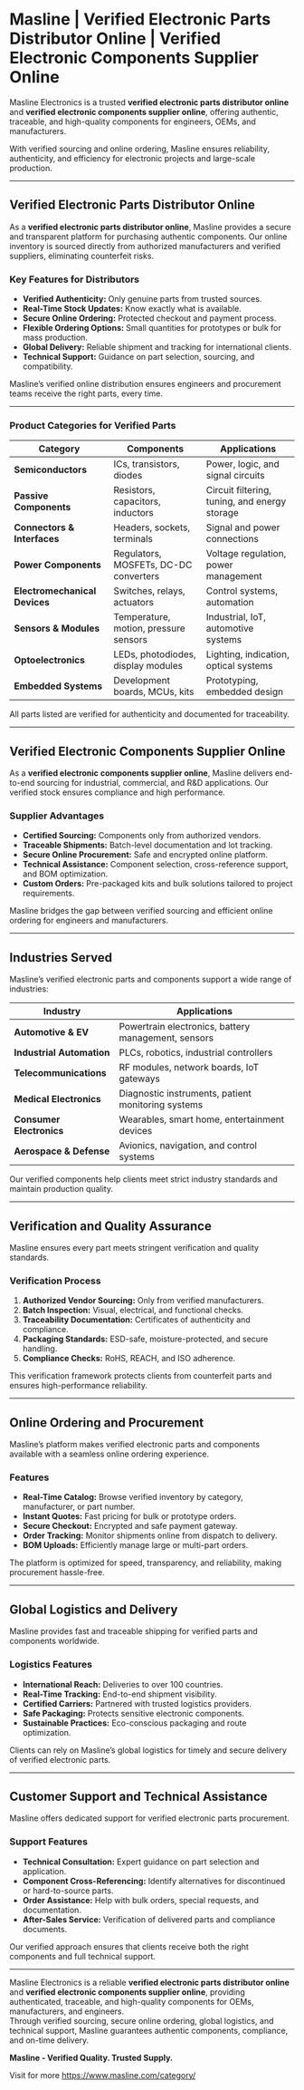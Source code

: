 # Masline | Verified Electronic Parts Distributor Online | Verified Electronic Components Supplier Online

Masline Electronics is a trusted **verified electronic parts distributor online** and **verified electronic components supplier online**, offering authentic, traceable, and high-quality components for engineers, OEMs, and manufacturers.

With verified sourcing and online ordering, Masline ensures reliability, authenticity, and efficiency for electronic projects and large-scale production.

---

## Verified Electronic Parts Distributor Online

As a **verified electronic parts distributor online**, Masline provides a secure and transparent platform for purchasing authentic components. Our online inventory is sourced directly from authorized manufacturers and verified suppliers, eliminating counterfeit risks.

### **Key Features for Distributors**
- **Verified Authenticity:** Only genuine parts from trusted sources.  
- **Real-Time Stock Updates:** Know exactly what is available.  
- **Secure Online Ordering:** Protected checkout and payment process.  
- **Flexible Ordering Options:** Small quantities for prototypes or bulk for mass production.  
- **Global Delivery:** Reliable shipment and tracking for international clients.  
- **Technical Support:** Guidance on part selection, sourcing, and compatibility.  

Masline’s verified online distribution ensures engineers and procurement teams receive the right parts, every time.

---

### **Product Categories for Verified Parts**

| **Category** | **Components** | **Applications** |
|--------------|----------------|-----------------|
| **Semiconductors** | ICs, transistors, diodes | Power, logic, and signal circuits |
| **Passive Components** | Resistors, capacitors, inductors | Circuit filtering, tuning, and energy storage |
| **Connectors & Interfaces** | Headers, sockets, terminals | Signal and power connections |
| **Power Components** | Regulators, MOSFETs, DC-DC converters | Voltage regulation, power management |
| **Electromechanical Devices** | Switches, relays, actuators | Control systems, automation |
| **Sensors & Modules** | Temperature, motion, pressure sensors | Industrial, IoT, automotive systems |
| **Optoelectronics** | LEDs, photodiodes, display modules | Lighting, indication, optical systems |
| **Embedded Systems** | Development boards, MCUs, kits | Prototyping, embedded design |

All parts listed are verified for authenticity and documented for traceability.

---

## Verified Electronic Components Supplier Online

As a **verified electronic components supplier online**, Masline delivers end-to-end sourcing for industrial, commercial, and R&D applications. Our verified stock ensures compliance and high performance.

### **Supplier Advantages**
- **Certified Sourcing:** Components only from authorized vendors.  
- **Traceable Shipments:** Batch-level documentation and lot tracking.  
- **Secure Online Procurement:** Safe and encrypted online platform.  
- **Technical Assistance:** Component selection, cross-reference support, and BOM optimization.  
- **Custom Orders:** Pre-packaged kits and bulk solutions tailored to project requirements.  

Masline bridges the gap between verified sourcing and efficient online ordering for engineers and manufacturers.

---

## Industries Served

Masline’s verified electronic parts and components support a wide range of industries:

| **Industry** | **Applications** |
|--------------|-----------------|
| **Automotive & EV** | Powertrain electronics, battery management, sensors |
| **Industrial Automation** | PLCs, robotics, industrial controllers |
| **Telecommunications** | RF modules, network boards, IoT gateways |
| **Medical Electronics** | Diagnostic instruments, patient monitoring systems |
| **Consumer Electronics** | Wearables, smart home, entertainment devices |
| **Aerospace & Defense** | Avionics, navigation, and control systems |

Our verified components help clients meet strict industry standards and maintain production quality.

---

## Verification and Quality Assurance

Masline ensures every part meets stringent verification and quality standards.

### **Verification Process**
1. **Authorized Vendor Sourcing:** Only from verified manufacturers.  
2. **Batch Inspection:** Visual, electrical, and functional checks.  
3. **Traceability Documentation:** Certificates of authenticity and compliance.  
4. **Packaging Standards:** ESD-safe, moisture-protected, and secure handling.  
5. **Compliance Checks:** RoHS, REACH, and ISO adherence.  

This verification framework protects clients from counterfeit parts and ensures high-performance reliability.

---

## Online Ordering and Procurement

Masline’s platform makes verified electronic parts and components available with a seamless online ordering experience.

### **Features**
- **Real-Time Catalog:** Browse verified inventory by category, manufacturer, or part number.  
- **Instant Quotes:** Fast pricing for bulk or prototype orders.  
- **Secure Checkout:** Encrypted and safe payment gateway.  
- **Order Tracking:** Monitor shipments online from dispatch to delivery.  
- **BOM Uploads:** Efficiently manage large or multi-part orders.  

The platform is optimized for speed, transparency, and reliability, making procurement hassle-free.

---

## Global Logistics and Delivery

Masline provides fast and traceable shipping for verified parts and components worldwide.

### **Logistics Features**
- **International Reach:** Deliveries to over 100 countries.  
- **Real-Time Tracking:** End-to-end shipment visibility.  
- **Certified Carriers:** Partnered with trusted logistics providers.  
- **Safe Packaging:** Protects sensitive electronic components.  
- **Sustainable Practices:** Eco-conscious packaging and route optimization.  

Clients can rely on Masline’s global logistics for timely and secure delivery of verified electronic parts.

---

## Customer Support and Technical Assistance

Masline offers dedicated support for verified electronic parts procurement.

### **Support Features**
- **Technical Consultation:** Expert guidance on part selection and application.  
- **Component Cross-Referencing:** Identify alternatives for discontinued or hard-to-source parts.  
- **Order Assistance:** Help with bulk orders, special requests, and documentation.  
- **After-Sales Service:** Verification of delivered parts and compliance documents.  

Our verified approach ensures that clients receive both the right components and full technical support.

---

Masline Electronics is a reliable **verified electronic parts distributor online** and **verified electronic components supplier online**, providing authenticated, traceable, and high-quality components for OEMs, manufacturers, and engineers.  
Through verified sourcing, secure online ordering, global logistics, and technical support, Masline guarantees authentic components, compliance, and on-time delivery.  

**Masline - Verified Quality. Trusted Supply.**

Visit for more https://www.masline.com/category/
